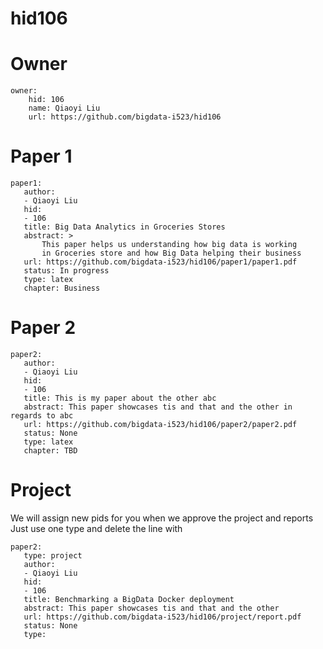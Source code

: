 # hid106

# Owner

```
owner:
    hid: 106
    name: Qiaoyi Liu
    url: https://github.com/bigdata-i523/hid106
```

# Paper 1

```
paper1:
   author:
   - Qiaoyi Liu
   hid:
   - 106
   title: Big Data Analytics in Groceries Stores
   abstract: >
       This paper helps us understanding how big data is working 
       in Groceries store and how Big Data helping their business
   url: https://github.com/bigdata-i523/hid106/paper1/paper1.pdf
   status: In progress
   type: latex
   chapter: Business
```
   
# Paper 2

```
paper2:
   author: 
   - Qiaoyi Liu
   hid:
   - 106
   title: This is my paper about the other abc
   abstract: This paper showcases tis and that and the other in regards to abc
   url: https://github.com/bigdata-i523/hid106/paper2/paper2.pdf
   status: None
   type: latex
   chapter: TBD
```

# Project 

We will assign new pids for you when we approve the project and reports   
Just use one type and delete the line with 

```
paper2:
   type: project
   author: 
   - Qiaoyi Liu
   hid:
   - 106
   title: Benchmarking a BigData Docker deployment
   abstract: This paper showcases tis and that and the other 
   url: https://github.com/bigdata-i523/hid106/project/report.pdf
   status: None
   type:
```
   
